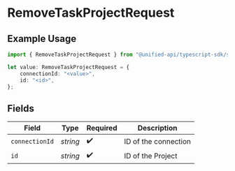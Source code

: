 # RemoveTaskProjectRequest

## Example Usage

```typescript
import { RemoveTaskProjectRequest } from "@unified-api/typescript-sdk/sdk/models/operations";

let value: RemoveTaskProjectRequest = {
    connectionId: "<value>",
    id: "<id>",
};
```

## Fields

| Field                | Type                 | Required             | Description          |
| -------------------- | -------------------- | -------------------- | -------------------- |
| `connectionId`       | *string*             | :heavy_check_mark:   | ID of the connection |
| `id`                 | *string*             | :heavy_check_mark:   | ID of the Project    |